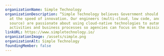 ```yaml
---
organizationName: Simple Technology
organizationDescription: “Simple Technology believes Government should operate
  at the speed of innovation. Our engineers (multi-cloud, low code, and open
  source) are passionate about using cloud-native technologies to automate ITOps
  activities and business processes so agencies can focus on the mission.”
linkURL: https://www.simpletechnology.io/
organizationImage: /assets/simple.png
organizationAlt: Simple Technology
foundingMember: false
---
```

